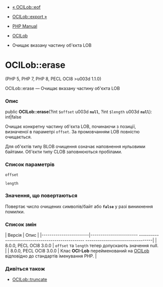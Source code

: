 - [« OCILob::eof](ocilob.eof.md)
- [OCILob::export »](ocilob.export.md)

- [PHP Manual](index.md)
- [OCILob](class.ocilob.md)
- Очищає вказану частину об'єкта LOB

# OCILob::erase

(PHP 5, PHP 7, PHP 8, PECL OCI8 \>u003d 1.1.0)

OCILob::erase — Очищає вказану частину об'єкта LOB

### Опис

public **OCILob::erase**(?int `$offset` u003d **`null`**, ?int `$length` u003d
**`null`**): int\|false

Очищає конкретну частину об'єкта LOB, починаючи з позиції, визначеної в
параметрі `offset`. За промовчанням LOB повністю очищається.

Для об'єктів типу BLOB очищення означає наповнення нульовими байтами.
Об'єкти типу CLOB заповнюються пробілами.

### Список параметрів

`offset`

`length`

### Значення, що повертаються

Повертає число очищених символів/байт або **`false`** у разі
виникнення помилки.

### Список змін

| Версія | Опис |
|------------------------|------------------------ -------------------------------------------------- ----------------------------------|
| 8.0.0, PECL OCI8 3.0.0 | `offset` та `length` тепер допускають значення null. |
| 8.0.0, PECL OCI8 3.0.0 | Клас **OCI-Lob** перейменований на [OCILob](class.ocilob.md) відповідно до стандартів іменування PHP. |

### Дивіться також

- [OCILob::truncate](ocilob.truncate.md)
